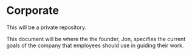 # Corporate

This will be a private repository.

This document will be where the the founder, Jon, specifies the current goals of the company that employees should use in guiding their work.
